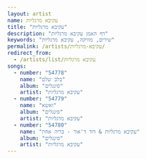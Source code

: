 ```yaml
---
layout: artist
name: עקיבא מרגליות
title: "עקיבא מרגליות"
description: "דף האמן עקיבא מרגליות"
keywords: "שירים, מוזיקה, עקיבא מרגליות"
permalink: /artists/עקיבא-מרגליות/
redirect_from:
  - /artists/list/עקיבא מרגליות
songs:
  - number: "54778"
    name: "בלב שלם"
    album: "סינגלים"
    artist: "עקיבא מרגליות"
  - number: "54779"
    name: "ואשא"
    album: "סינגלים"
    artist: "עקיבא מרגליות"
  - number: "54780"
    name: "עקיבא מרגליות & דוד ד'אור - בריה אחת"
    album: "סינגלים"
    artist: "עקיבא מרגליות"
---
```

